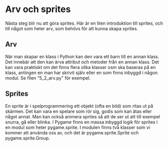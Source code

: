 # Arv och sprites

Nästa steg blir nu att göra sprites. Här är en liten introduktion till sprites, och till något som heter arv, som behövs för att kunna skapa sprites.

## Arv
När man skapar en klass i Python kan den vara ett barn till en annan klass. Det innebär att den kan ärva attribut och metoder från en annan klass. Det kan vara praktiskt om det finns flera olika klasser osm ska baseras på en klass, antingen en man har skrivit själv eller en som finns inbyggd i någon modul. Se filen "5_2_arv.py" för exempel.

## Sprites
En sprite är i spelprogrammering ett objekt (ofta en bild) som ritas ut på skärmen. Det kan vara en spelare som rör sig, godis som kan ätas eller något annat. Man kan också animera sprites så att de ser ut att till exempel snurra, gå eller blinka. I Pygame finns en massa inbyggd logik för sprites i en modul som heter pygame.sprite. I modulen finns två klasser som vi kommer att använda oss av, och det är pygame.sprite.Sprite och pygame.sprite.Group.